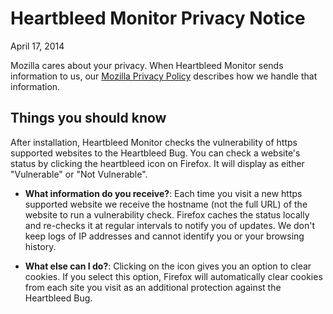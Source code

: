 # Heartbleed Monitor Privacy Notice

April 17, 2014

Mozilla cares about your privacy. When Heartbleed Monitor sends information to us, our [Mozilla Privacy Policy](http://www.mozilla.org/en-US/privacy/) describes how we handle that information.

## Things you should know
After installation, Heartbleed Monitor checks the vulnerability of https supported websites to the Heartbleed Bug.  You can check a website's status by clicking the heartbleed icon on Firefox. It will display as either "Vulnerable" or "Not Vulnerable".

* **What information do you receive?**: Each time you visit a new https supported website we receive the hostname (not the full URL) of the website to run a vulnerability check. Firefox caches the status locally and re-checks it at regular intervals to notify you of updates.  We don't keep logs of IP addresses and cannot identify you or your browsing history.  

* **What else can I do?**: Clicking on the icon gives you an option to clear cookies.  If you select this option, Firefox will automatically clear cookies from each site you visit as an additional protection against the Heartbleed Bug.




